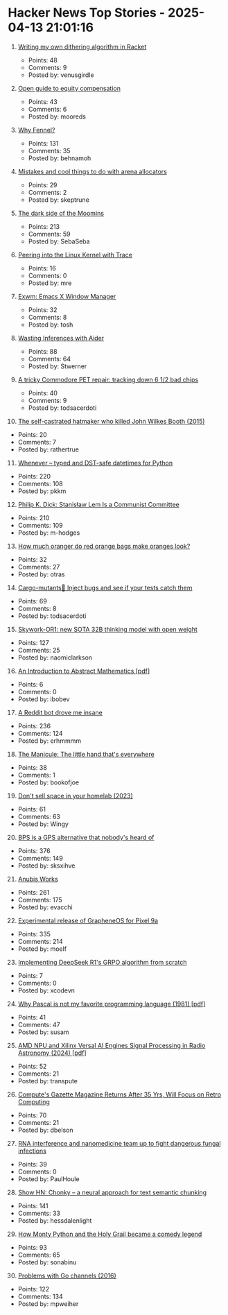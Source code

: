 # Hacker News Top Stories - 2025-04-13 21:01:16

1. [Writing my own dithering algorithm in Racket](https://amanvir.com/blog/writing-my-own-dithering-algorithm-in-racket)
   - Points: 48
   - Comments: 9
   - Posted by: venusgirdle

2. [Open guide to equity compensation](https://github.com/jlevy/og-equity-compensation)
   - Points: 43
   - Comments: 6
   - Posted by: mooreds

3. [Why Fennel?](https://fennel-lang.org/rationale)
   - Points: 131
   - Comments: 35
   - Posted by: behnamoh

4. [Mistakes and cool things to do with arena allocators](https://zylinski.se/posts/dynamic-arrays-and-arenas/)
   - Points: 29
   - Comments: 2
   - Posted by: skeptrune

5. [The dark side of the Moomins](https://www.newstatesman.com/culture/books/2025/04/dark-side-of-the-moomins-tove-jansson)
   - Points: 213
   - Comments: 59
   - Posted by: SebaSeba

6. [Peering into the Linux Kernel with Trace](https://alexdowad.github.io/peering-in-the-kernel-with-trace/)
   - Points: 16
   - Comments: 0
   - Posted by: mre

7. [Exwm: Emacs X Window Manager](https://github.com/emacs-exwm/exwm)
   - Points: 32
   - Comments: 8
   - Posted by: tosh

8. [Wasting Inferences with Aider](https://worksonmymachine.substack.com/p/wasting-inferences-with-aider)
   - Points: 88
   - Comments: 64
   - Posted by: Stwerner

9. [A tricky Commodore PET repair: tracking down 6 1/2 bad chips](http://www.righto.com/2025/04/commodore-pet-repair.html)
   - Points: 40
   - Comments: 9
   - Posted by: todsacerdoti

10. [The self-castrated hatmaker who killed John Wilkes Booth (2015)](https://www.washingtonian.com/2015/04/12/the-man-who-killed-john-wilkes-booth/)
   - Points: 20
   - Comments: 7
   - Posted by: rathertrue

11. [Whenever – typed and DST-safe datetimes for Python](https://github.com/ariebovenberg/whenever)
   - Points: 220
   - Comments: 108
   - Posted by: pkkm

12. [Philip K. Dick: Stanisław Lem Is a Communist Committee](https://culture.pl/en/article/philip-k-dick-stanislaw-lem-is-a-communist-committee)
   - Points: 210
   - Comments: 109
   - Posted by: m-hodges

13. [How much oranger do red orange bags make oranges look?](https://alexanderell.is/posts/orange/)
   - Points: 32
   - Comments: 27
   - Posted by: otras

14. [Cargo-mutants:zombie: Inject bugs and see if your tests catch them](https://github.com/sourcefrog/cargo-mutants)
   - Points: 69
   - Comments: 8
   - Posted by: todsacerdoti

15. [Skywork-OR1: new SOTA 32B thinking model with open weight](https://github.com/SkyworkAI/Skywork-OR1)
   - Points: 127
   - Comments: 25
   - Posted by: naomiclarkson

16. [An Introduction to Abstract Mathematics [pdf]](https://www.math.uci.edu/~ndonalds/math13/notes.pdf)
   - Points: 6
   - Comments: 0
   - Posted by: ibobev

17. [A Reddit bot drove me insane](https://posthuman.blog/this-reddit-post-fried-my-brain/)
   - Points: 236
   - Comments: 124
   - Posted by: erhmmmm

18. [The Manicule: The little hand that's everywhere](https://www.messynessychic.com/2025/03/07/the-secret-history-of-the-manicule-little-hand-thats-everywhere/)
   - Points: 38
   - Comments: 1
   - Posted by: bookofjoe

19. [Don't sell space in your homelab (2023)](https://grumpy.systems/2023/please-dont-sell-space-in-your-homelab/)
   - Points: 61
   - Comments: 63
   - Posted by: Wingy

20. [BPS is a GPS alternative that nobody's heard of](https://www.jeffgeerling.com/blog/2025/bps-gps-alternative-nobodys-heard)
   - Points: 376
   - Comments: 149
   - Posted by: sksxihve

21. [Anubis Works](https://xeiaso.net/notes/2025/anubis-works/)
   - Points: 261
   - Comments: 175
   - Posted by: evacchi

22. [Experimental release of GrapheneOS for Pixel 9a](https://grapheneos.social/@GrapheneOS/114327666433966529)
   - Points: 335
   - Comments: 214
   - Posted by: moelf

23. [Implementing DeepSeek R1's GRPO algorithm from scratch](https://github.com/policy-gradient/GRPO-Zero)
   - Points: 7
   - Comments: 0
   - Posted by: xcodevn

24. [Why Pascal is not my favorite programming language (1981) [pdf]](https://doc.cat-v.org/bell_labs/why_pascal/why_pascal_is_not_my_favorite_language.pdf)
   - Points: 41
   - Comments: 47
   - Posted by: susam

25. [AMD NPU and Xilinx Versal AI Engines Signal Processing in Radio Astronomy (2024) [pdf]](https://git.astron.nl/RD/acap/-/raw/main/Presentation_FPL24_Vincent_Sprave.pdf)
   - Points: 52
   - Comments: 21
   - Posted by: transpute

26. [Compute's Gazette Magazine Returns After 35 Yrs, Will Focus on Retro Computing](https://www.computesgazette.com/)
   - Points: 70
   - Comments: 21
   - Posted by: dbelson

27. [RNA interference and nanomedicine team up to fight dangerous fungal infections](https://phys.org/news/2025-03-rna-nanomedicine-dangerous-fungal-infections.html)
   - Points: 39
   - Comments: 0
   - Posted by: PaulHoule

28. [Show HN: Chonky – a neural approach for text semantic chunking](https://github.com/mirth/chonky)
   - Points: 141
   - Comments: 33
   - Posted by: hessdalenlight

29. [How Monty Python and the Holy Grail became a comedy legend](https://www.bbc.com/culture/article/20250407-how-monty-python-and-the-holy-grail-became-a-comedy-legend)
   - Points: 93
   - Comments: 65
   - Posted by: sonabinu

30. [Problems with Go channels (2016)](https://www.jtolio.com/2016/03/go-channels-are-bad-and-you-should-feel-bad/)
   - Points: 122
   - Comments: 134
   - Posted by: mpweiher

